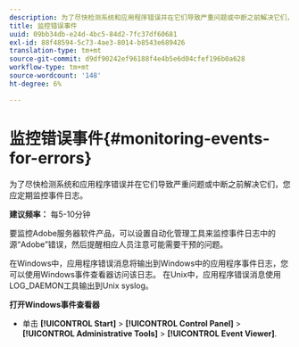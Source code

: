 ```yaml
---
description: 为了尽快检测系统和应用程序错误并在它们导致严重问题或中断之前解决它们，您应定期监控事件日志。
title: 监控错误事件
uuid: 09bb34db-e24d-4bc5-84d2-7fc37df60681
exl-id: 88f48594-5c73-4ae3-8014-b8543e689426
translation-type: tm+mt
source-git-commit: d9df90242ef96188f4e4b5e6d04cfef196b0a628
workflow-type: tm+mt
source-wordcount: '148'
ht-degree: 6%

---
```


# 监控错误事件{#monitoring-events-for-errors}

为了尽快检测系统和应用程序错误并在它们导致严重问题或中断之前解决它们，您应定期监控事件日志。

**建议频率：** 每5-10分钟

要监控Adobe服务器软件产品，可以设置自动化管理工具来监控事件日志中的源“Adobe”错误，然后提醒相应人员注意可能需要干预的问题。

在Windows中，应用程序错误消息将输出到Windows中的应用程序事件日志，您可以使用Windows事件查看器访问该日志。 在Unix中，应用程序错误消息使用LOG_DAEMON工具输出到Unix syslog。

**打开Windows事件查看器**

* 单击 **[!UICONTROL Start]** > **[!UICONTROL Control Panel]** > **[!UICONTROL Administrative Tools]** > **[!UICONTROL Event Viewer]**.
